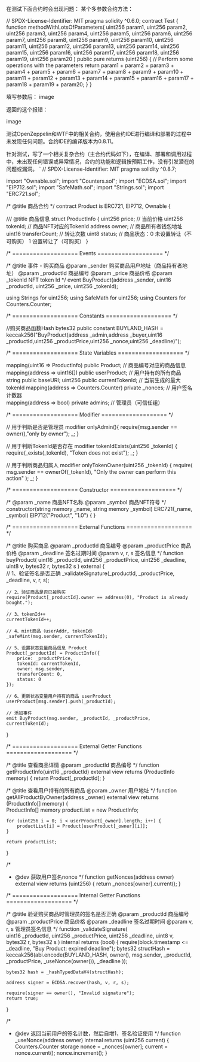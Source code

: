 在测试下面合约时会出现问题：
某个多参数合约方法：

// SPDX-License-Identifier: MIT
pragma solidity ^0.6.0;
contract Test {
function methodWithLotsOfParameters(
uint256 param1,
uint256 param2,
uint256 param3,
uint256 param4,
uint256 param5,
uint256 param6,
uint256 param7,
uint256 param8,
uint256 param9,
uint256 param10,
uint256 param11,
uint256 param12,
uint256 param13,
uint256 param14,
uint256 param15,
uint256 param16,
uint256 param17,
uint256 param18,
uint256 param19,
uint256 param20
) public pure returns (uint256) {
// Perform some operations with the parameters
return param1 + param2 + param3 + param4 + param5 + param6 + param7 + param8 + param9 + param10 + param11 + param12 + param13 + param14 + param15 + param16 + param17 + param18 + param19 + param20;
}
}

填写参数后：
image

返回的这个报错：

image

测试OpenZeppelin和WTF中的相关合约，使用合约IDE进行编译和部署的过程中未发现任何问题。合约IDE的编译版本为0.8.11。

针对测试，写了一个相关复杂合约（主合约代码如下），在编译、部署和调用过程中，未出现任何错误或异常情况，合约的功能和逻辑按预期工作，没有引发潜在的问题或漏洞。
`
// SPDX-License-Identifier: MIT
pragma solidity ^0.8.7;

import "Ownable.sol";
import "Counters.sol";
import "ECDSA.sol";
import "EIP712.sol";
import "SafeMath.sol";
import "Strings.sol";
import "ERC721.sol";

/*
@title 商品合约
*/
contract Product is ERC721, EIP712, Ownable {

/// @title 商品信息
struct ProductInfo {
    uint256 price;         // 当前价格
    uint256 tokenId;       // 商品NFT对应的TokenId
    address owner;         // 商品所有者钱包地址
    uint16  transferCount; // 转让次数
    uint8   status;        // 商品状态：0 未设置转让（不可购买）  1 设置转让了（可购买）
}

/* =================== Events =================== */

/*
    @title 事件 - 购买商品
    @param _sender 购买商品用户地址（商品持有者地址）
    @param _productId 商品编号
    @param _price 商品价格 
    @param _tokenId NFT token Id 
*/
event BuyProduct(address _sender, uint16 _productId, uint256 _price, uint256 _tokenId);

using Strings for uint256;
using SafeMath for uint256;
using Counters for Counters.Counter;

/* =================== Constants =================== */

//购买商品函数Hash
bytes32 public constant BUYLAND_HASH = keccak256("BuyProduct(address _admin,address _buyer,uint16 _productId,uint256 _productPrice,uint256 _nonce,uint256 _deadline)");

/* =================== State Variables =================== */

mapping(uint16 => ProductInfo) public Product;    // 商品编号对应的商品信息
mapping(address => uint16[]) public userProduct;  // 用户持有的所有商品
string public baseURI;
uint256 public currentTokenId; // 当前生成的最大tokenId
mapping(address => Counters.Counter) private _nonces;   // 用户签名计数器   
mapping(address => bool) private admins;                // 管理员（可信任组）

 /* =================== Modifier =================== */

// 用于判断是否是管理员
modifier onlyAdmin(){
    require(msg.sender == owner(),"only by owner");
    _;
 }

// 用于判断TokenId是否存在
modifier tokenIdExists(uint256 _tokenId) {
    require(_exists(_tokenId), "Token does not exist");
    _;
}

// 用于判断商品归属人
modifier onlyTokenOwner(uint256 _tokenId) {
    require(
        msg.sender == ownerOf(_tokenId),
        "Only the owner can perform this action"
    );
    _;
}

/* =================== Constructor =================== */

 /*
    @param _name 商品NFT名称
    @param _symbol 商品NFT符号
*/
constructor(string memory _name, string memory _symbol) ERC721(_name, _symbol) EIP712("Product", "1.0") {
}


/* =================== External Functions =================== */

/*
    @title 购买商品
    @param _productId 商品编号
    @param _productPrice 商品价格
    @param _deadline 签名过期时间
    @param v, r, s 签名信息
*/
function buyProduct(
    uint16  _productId,
    uint256 _productPrice,
    uint256 _deadline,
    uint8 v,
    bytes32 r,
    bytes32 s
) external {       
    // 1、验证签名是否正确
    _validateSignature(_productId, _productPrice, _deadline, v, r, s);


    // 2、验证商品是否已被购买
    require(Product[_productId].owner == address(0), "Product is already bought.");

    // 3、tokenId++
    currentTokenId++;

    // 4、mint商品（userAddr, tokenId）
    _safeMint(msg.sender, currentTokenId);

    // 5、设置状态变量商品信息 Product
    Product[_productId] = ProductInfo({
        price: _productPrice,
        tokenId: currentTokenId,
        owner: msg.sender,
        transferCount: 0,
        status: 0
    });

    // 6、更新状态变量用户持有的商品 userProduct
    userProduct[msg.sender].push(_productId);

    // 添加事件
    emit BuyProduct(msg.sender, _productId, _productPrice, currentTokenId);
}


/* =================== External Getter Functions =================== */ 

/*
    @title 查看商品详情
    @param _productId 商品编号
*/
function getProductInfo(uint16 _productId) external view returns (ProductInfo memory) {
    return Product[_productId];
}

/*
    @title 查看用户持有的所有商品
    @param _owner 用户地址
*/
function getAllProductByOwner(address _owner) external  view returns (ProductInfo[] memory) {       
    ProductInfo[] memory productList = new ProductInfo[](userProduct[_owner].length);

    for (uint256 i = 0; i < userProduct[_owner].length; i++) {
        productList[i] = Product[userProduct[_owner][i]];
    }

    return productList;
}

/*
 * @dev 获取用户签名nonce
 */
function getNonces(address owner) external  view returns (uint256) {
    return _nonces[owner].current();
}

/* =================== Internal Getter Functions =================== */ 


/*
    @title 验证购买商品时管理员的签名是否正确
    @param _productId 商品编号
    @param _productPrice 商品价格
    @param _deadline 签名过期时间
    @param v, r, s 管理员签名信息
*/
function _validateSignature(       
    uint16  _productId,
    uint256 _productPrice,
    uint256 _deadline,
    uint8 v,
    bytes32 r,
    bytes32 s
) internal returns (bool) {
    require(block.timestamp <= _deadline, "Buy Product: expired deadline");
    bytes32 structHash = keccak256(abi.encode(BUYLAND_HASH, 
                            owner(),
                            msg.sender,
                            _productId, 
                            _productPrice, 
                             _useNonce(owner()),
                            _deadline
                        ));

    bytes32 hash = _hashTypedDataV4(structHash);

    address signer = ECDSA.recover(hash, v, r, s);

    require(signer == owner(), "Invalid signature");
    return true;
}

/*
 * @dev 返回当前用户的签名计数，然后自增1，签名验证使用
 */
function _useNonce(address owner) internal returns (uint256 current) {
    Counters.Counter storage nonce = _nonces[owner];
    current = nonce.current();
    nonce.increment();
}
